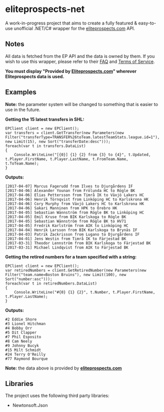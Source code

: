 # eliteprospects-net
A work-in-progress project that aims to create a fully featured & easy-to-use unofficial .NET/C# wrapper for the [eliteprospects.com](http://www.eliteprospects.com/) API.

## Notes
All data is fetched from the EP API and the data is owned by them. If you wish to use this wrapper, please refer to their [FAQ](https://github.com/menmo/eliteprospects-api-documentation/blob/master/README.md) and [Terms of Service](https://github.com/menmo/eliteprospects-api-documentation/blob/master/LICENSE.md). 

**You must display "Provided by [Eliteprospects.com](http://www.eliteprospects.com/)" wherever Eliteprospects data is used.**

## Examples
**Note:** the parameter system will be changed to something that is easier to use in the future.

**Getting the 15 latest transfers in SHL:**
```
EPClient client = new EPClient();
var transfers = client.GetTransfer(new Parameters(new Filter("transferType=TRANSFER%26toTeam.latestTeamStats.league.id=1"), new Limit(15), new Sort("transferDate:desc")));
foreach(var t in transfers.DataList)
{
    Console.WriteLine("[{0}] {1} {2} from {3} to {4}", t.Updated, t.Player.FirstName, t.Player.LastName, t.FromTeam.Name, t.ToTeam.Name);
}
```

**Outputs:**

```
[2017-04-07] Marcus Fagerudd from Ilves to Djurgårdens IF
[2017-04-06] Alexander Younan from Frölunda HC to Rögle BK
[2017-04-06] Elias Pettersson from Timrå IK to Växjö Lakers HC
[2017-04-06] Henrik Törnqvist from Linköping HC to Karlskrona HK
[2017-04-06] Cory Murphy from Växjö Lakers HC to Karlskrona HK
[2017-04-06] Sakari Manninen from HPK to Örebro HK
[2017-04-05] Sebastian Wännström from Rögle BK to Linköping HC
[2017-04-05] Emil Kruse from BIK Karlskoga to Rögle BK
[2017-04-05] Sebastian Wännström from Rögle BK to HV71
[2017-04-05] Fredrik Karlström from AIK to Linköping HC
[2017-04-04] Henrik Larsson from BIK Karlskoga to Brynäs IF
[2017-04-03] Patrik Zackrisson from Lugano to Djurgårdens IF
[2017-04-01] Jens Westin from Timrå IK to Färjestad BK
[2017-03-31] Theodor Lennström from BIK Karlskoga to Färjestad BK
[2017-03-31] Michael Lindqvist from AIK to Färjestad BK
```

**Getting the retired numbers for a team specified with a string:**

```
EPClient client = new EPClient();
var retiredNumbers = client.GetRetiredNumber(new Parameters(new Filter("team.name=Boston Bruins"), new Limit(100), new Sort("number:asc")));
foreach(var t in retiredNumbers.DataList)
{
    Console.WriteLine("#{0} {1} {2}", t.Number, t.Player.FirstName, t.Player.LastName);
}
```

**Outputs:**
```
#2 Eddie Shore
#3 Lionel Hitchman
#4 Bobby Orr
#5 Dit Clapper
#7 Phil Esposito
#8 Cam Neely
#9 Johnny Bucyk
#15 Milt Schmidt
#24 Terry O'Reilly
#77 Raymond Bourque
```
**Note:** the data above is provided by **[eliteprospects.com](http://www.eliteprospects.com/)**

## Libraries
The project uses the following third party libraries:
* Newtonsoft.Json
